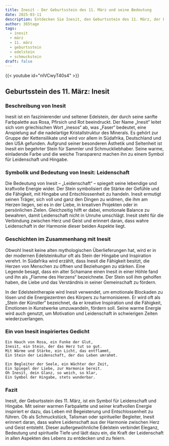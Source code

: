 ```yaml
---
title: Inesit - Der Geburtsstein des 11. März und seine Bedeutung
date: 2025-03-11
description: Entdecken Sie Inesit, den Geburtsstein des 11. März, der Leidenschaft symbolisiert. Seine Symbolik und Geschichte werden Sie inspirieren.
author: 365tage
tags:
  - inesit
  - märz
  - 11. märz
  - geburtsstein
  - edelstein
  - schmuckstein
draft: false
---
```


{{< youtube id="nIVCwyT40s4" >}}

## Geburtsstein des 11. März: Inesit

### Beschreibung von Inesit

Inesit ist ein faszinierender und seltener Edelstein, der durch seine sanfte Farbpalette aus Rosa, Pfirsich und Rot beeindruckt. Der Name „Inesit“ leitet sich vom griechischen Wort „inesos“ ab, was „Faser“ bedeutet, eine Anspielung auf die nadelartige Kristallstruktur des Minerals. Es gehört zur Gruppe der Kettensilikate und wird vor allem in Südafrika, Deutschland und den USA gefunden. Aufgrund seiner besonderen Ästhetik und Seltenheit ist Inesit ein begehrter Stein für Sammler und Schmuckliebhaber. Seine warme, einladende Farbe und die weiche Transparenz machen ihn zu einem Symbol für Leidenschaft und Hingabe.

### Symbolik und Bedeutung von Inesit: Leidenschaft

Die Bedeutung von Inesit – „Leidenschaft“ – spiegelt seine lebendige und kraftvolle Energie wider. Der Stein symbolisiert die Stärke der Gefühle und die Fähigkeit, mit Hingabe und Entschlossenheit zu handeln. Inesit ermutigt seinen Träger, sich voll und ganz den Dingen zu widmen, die ihm am Herzen liegen, sei es in der Liebe, in kreativen Projekten oder in persönlichen Zielen. Gleichzeitig hilft er dabei, emotionale Balance zu bewahren, damit Leidenschaft nicht in Unruhe umschlägt. Inesit steht für die Verbindung zwischen Herz und Geist und erinnert daran, dass wahre Leidenschaft in der Harmonie dieser beiden Aspekte liegt.

### Geschichten im Zusammenhang mit Inesit

Obwohl Inesit keine alten mythologischen Überlieferungen hat, wird er in der modernen Edelsteinkultur oft als Stein der Hingabe und Inspiration verehrt. In Südafrika wird erzählt, dass Inesit die Fähigkeit besitzt, die Herzen von Menschen zu öffnen und Beziehungen zu stärken. Eine Legende besagt, dass ein alter Schamane einen Inesit in einer Höhle fand und ihn als „Flamme des Herzens“ bezeichnete. Der Stein soll ihm geholfen haben, die Liebe und das Verständnis in seiner Gemeinschaft zu fördern.

In der Edelsteintherapie wird Inesit verwendet, um emotionale Blockaden zu lösen und die Energiezentren des Körpers zu harmonisieren. Er wird oft als „Stein der Künstler“ bezeichnet, da er kreative Inspiration und die Fähigkeit, Emotionen in Kunstwerke umzuwandeln, fördern soll. Seine warme Energie wird auch genutzt, um Motivation und Leidenschaft in schwierigen Zeiten wiederzuerlangen.

### Ein von Inesit inspiriertes Gedicht

```
Ein Hauch von Rosa, ein Funke der Glut,  
Inesit, ein Stein, der das Herz tut so gut.  
Mit Wärme und Stärke, ein Licht, das entflammt,  
Ein Stein der Leidenschaft, der das Leben umrahmt.  

Ein Begleiter der Seele, ein Wächter der Zeit,  
Ein Spiegel der Liebe, zur Harmonie bereit.  
Oh Inesit, dein Glanz, so weich, so klar,  
Ein Symbol der Hingabe, stets wunderbar.  
```

### Fazit

Inesit, der Geburtsstein des 11. März, ist ein Symbol für Leidenschaft und Hingabe. Mit seiner warmen Farbpalette und seiner kraftvollen Energie inspiriert er dazu, das Leben mit Begeisterung und Entschlossenheit zu führen. Ob als Schmuckstück, Talisman oder spiritueller Begleiter, Inesit erinnert daran, dass wahre Leidenschaft aus der Harmonie zwischen Herz und Geist entsteht. Dieser außergewöhnliche Edelstein verbindet Eleganz, Bedeutung und spirituelle Tiefe und lädt dazu ein, die Kraft der Leidenschaft in allen Aspekten des Lebens zu entdecken und zu feiern.